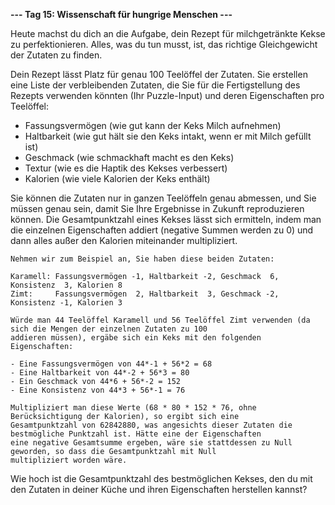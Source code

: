 **--- Tag 15: Wissenschaft für hungrige Menschen ---**

Heute machst du dich an die Aufgabe, dein Rezept für milchgetränkte Kekse zu perfektionieren. Alles, was du tun musst,
ist, das richtige Gleichgewicht der Zutaten zu finden.

Dein Rezept lässt Platz für genau 100 Teelöffel der Zutaten. Sie erstellen eine Liste der verbleibenden Zutaten, die Sie
für die Fertigstellung des Rezepts verwenden könnten (Ihr Puzzle-Input) und deren Eigenschaften pro Teelöffel:

- Fassungsvermögen (wie gut kann der Keks Milch aufnehmen)
- Haltbarkeit (wie gut hält sie den Keks intakt, wenn er mit Milch gefüllt ist)
- Geschmack (wie schmackhaft macht es den Keks)
- Textur (wie es die Haptik des Kekses verbessert)
- Kalorien (wie viele Kalorien der Keks enthält)

Sie können die Zutaten nur in ganzen Teelöffeln genau abmessen, und Sie müssen genau sein, damit Sie Ihre Ergebnisse in
Zukunft reproduzieren können. Die Gesamtpunktzahl eines Kekses lässt sich ermitteln, indem man die einzelnen
Eigenschaften addiert (negative Summen werden zu 0) und dann alles außer den Kalorien miteinander multipliziert.

```
Nehmen wir zum Beispiel an, Sie haben diese beiden Zutaten:

Karamell: Fassungsvermögen -1, Haltbarkeit -2, Geschmack  6, Konsistenz  3, Kalorien 8
Zimt:     Fassungsvermögen  2, Haltbarkeit  3, Geschmack -2, Konsistenz -1, Kalorien 3

Würde man 44 Teelöffel Karamell und 56 Teelöffel Zimt verwenden (da sich die Mengen der einzelnen Zutaten zu 100
addieren müssen), ergäbe sich ein Keks mit den folgenden Eigenschaften:

- Eine Fassungsvermögen von 44*-1 + 56*2 = 68
- Eine Haltbarkeit von 44*-2 + 56*3 = 80
- Ein Geschmack von 44*6 + 56*-2 = 152
- Eine Konsistenz von 44*3 + 56*-1 = 76

Multipliziert man diese Werte (68 * 80 * 152 * 76, ohne Berücksichtigung der Kalorien), so ergibt sich eine 
Gesamtpunktzahl von 62842880, was angesichts dieser Zutaten die bestmögliche Punktzahl ist. Hätte eine der Eigenschaften 
eine negative Gesamtsumme ergeben, wäre sie stattdessen zu Null geworden, so dass die Gesamtpunktzahl mit Null 
multipliziert worden wäre.
```

Wie hoch ist die Gesamtpunktzahl des bestmöglichen Kekses, den du mit den Zutaten in deiner Küche und ihren
Eigenschaften herstellen kannst?

